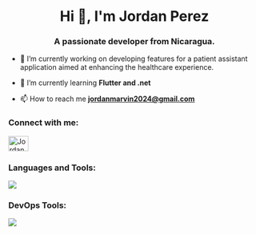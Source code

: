<h1 align="center">Hi 👋, I'm Jordan Perez</h1>
<h3 align="center">A passionate developer from Nicaragua.</h3>

- 🔭 I’m currently working on developing features for a patient assistant application aimed at enhancing the healthcare experience.

- 🌱 I’m currently learning **Flutter and .net**

- 📫 How to reach me **jordanmarvin2024@gmail.com**

<h3 align="left">Connect with me:</h3>
<p align="left">
<a href="https://linkedin.com/in/jordan-marvin-pérez-peralta-644342224" target="blank"><img align="center" src="https://raw.githubusercontent.com/rahuldkjain/github-profile-readme-generator/master/src/images/icons/Social/linked-in-alt.svg" alt="Jordan Marvin Pérez Peralta" height="30" width="40" /></a>
</p>

<h3 align="left">Languages and Tools:</h3>
<p align="left">
  <a href="https://skillicons.dev">
    <img src="https://skillicons.dev/icons?i=js,html,css,angular,flutter,csharp,firebase,nodejs,react,vue,angular,androidstudio,typescript,vite,vitest,jest,sass,sequelize,nodejs,styledcomponents,tailwindcss,xd,ps,ai,nextjs,mysql,materialui,bootstrap&perline=6" />
  </a>
</p>

<h3 align="left">DevOps Tools:</h3>
<p align="left">
  <a href="https://skillicons.dev">
    <img src="https://skillicons.dev/icons?i=git,azure" />
  </a>
</p>
